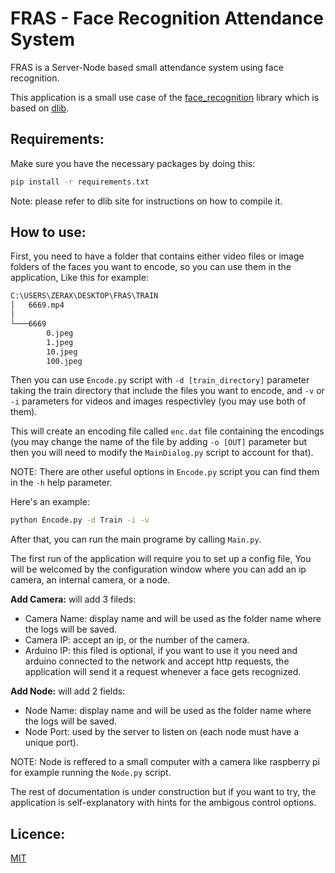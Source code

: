  # FRAS - Face Recognition Attendance System
 FRAS is a Server-Node based small attendance system using face recognition.
 
 This application is a small use case of the [face_recognition](https://github.com/ageitgey/face_recognition) 
 library which is based on [dlib](http://dlib.net/).
 ## Requirements:
 Make sure you have the necessary packages by doing this:
 ```bash
 pip install -r requirements.txt 
 ```
 Note: please refer to dlib site for instructions on how to compile it.
 ## How to use:
 First, you need to have a folder that contains either video files or image folders of the faces
 you want to encode, so you can use them in the application, Like this for example:
```bash
C:\USERS\ZERAX\DESKTOP\FRAS\TRAIN
│   6669.mp4
│
└───6669
        0.jpeg
        1.jpeg
        10.jpeg
        100.jpeg
```

 Then you can use `Encode.py` script with `-d [train_directory]` parameter taking the train directory that include the 
 files you want to encode, and `-v` or `-i` parameters for videos and images respectivley (you may use 
 both of them).

 This will create an encoding file called `enc.dat` file containing the encodings (you may change the 
 name of the file by adding `-o [OUT]` parameter but then you will need to modify the `MainDialog.py` 
 script to account for that).
 
 NOTE: There are other useful options in `Encode.py` script you can find them in the `-h` help parameter.
 
 Here's an example:
 ```bash
 python Encode.py -d Train -i -v
 ```
 After that, you can run the main programe by calling `Main.py`.

 The first run of the application will require you to set up a config file, You will be
 welcomed by the configuration window where you can add an ip camera, an internal 
 camera, or a node.

 **Add Camera:** will add 3 fileds:

 - Camera Name: display name and will be used as the folder name where the logs will be
   saved.
 - Camera IP: accept an ip, or the number of the camera.
 - Arduino IP: this filed is optional, if you want to use it you need and arduino 
   connected to the network and accept http requests, the application will send it 
   a request whenever a face gets recognized.
   
 **Add Node:** will add 2 fields:

 - Node Name: display name and will be used as the folder name where the logs will be
   saved.
 - Node Port: used by the server to listen on (each node must have a unique port).

 NOTE: Node is reffered to a small computer with a camera like raspberry pi 
 for example running the `Node.py` script.

 The rest of documentation is under construction but if you want to try, the application is self-explanatory 
 with hints for the ambigous control options. 
 ## Licence:
 [MIT](https://choosealicense.com/licenses/mit/)